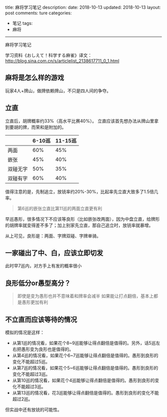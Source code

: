 title: 麻将学习笔记
description: 
date: 2018-10-13
updated: 2018-10-13
layout: post
comments: ture
categories:
- 笔记
tags: 
- 麻将
---

麻将学习笔记

<!--more-->

学习资料《おしえて！科学する麻雀》译文：
http://blog.sina.com.cn/s/articlelist_2138617711_0_1.html


## 麻将是怎么样的游戏

玩家4人+牌山，做牌依赖牌山，不只是四人间的争夺。

## 立直

立直后，胡牌概率约33%（高水平比赛40%）。
立直应该首先想办法从牌山里拿到要胡的牌，而荣和是附加的。


|           | 6-10巡 | 11-15巡 |
| --------- | ------ | ------- |
| 两面      | 60%    | 45%     |
| 嵌张      | 45%    | 40%     |
| 双碰无字  | 50%    | 35%     |
| 双碰有字  | 60%    | 40%     |

值得注意的是，先制追立，放铳率约20%-30%，比起率先立直大致多了1.5倍几率。

> 第6巡的嵌张立直比第11巡的两面立直更有利

早巡愚形，很多情况下不应该等良形（比如嵌张改两面），因为中盘立直，给牌形的胡牌率就变得差不多了；加上别家先立直，那自己追立时，放铳率就暴增。

从上可见，良形是：两面、字牌双碰、字牌单骑。

## 一家碰出了中、白，应该立即切发

此时早7巡内，对方手上有发的概率很小

## 良形低分or愚型高分？

> 即使是变为愚形也并不意味着和牌率会减半
> 如果能让打点翻倍，基本上都是愚形更加有利

## 不立直而应该等待的情况

模拟的情况是这样：

* 从第1巡的情况看，如果花个8~9巡能够让得点翻倍是值得的。另外，话5巡左右把愚形变为良形也是值得的。
* 从第4巡的情况看，如果花个6~7巡能够让得点翻倍是值得的。愚形到良形的变化不能超过5巡。
* 从第7巡的情况看，如果花个5~6巡能够让得点翻倍是值得的。愚形到良形的变化不能超过3巡。
* 从第10巡的情况看，如果花个4巡能够让得点翻倍是值得的。愚形到良形的变化不能超过3巡。
* 从第13巡的情况看，花3巡能够让得点翻倍是值得的。愚形到良形的变化不能超过2巡。

但实战中还有放铳的可能性。

 